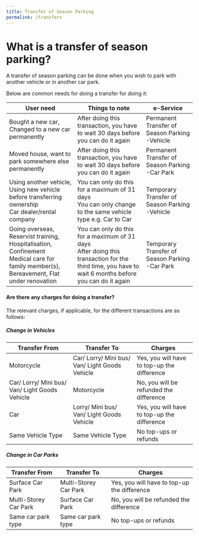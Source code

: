 ```yaml
---
title: Transfer of Season Parking
permalink: /transfers
---
```

# What is a transfer of season parking?
A transfer of season parking can be done when you wish to park with another vehicle or in another car park.

Below are common needs for doing a transfer for doing it:


| **User need** |  **Things to note**| **e-Service** |
| -------- | -------- | -------- |
|   Bought a new car, Changed to a new car permanently   | After doing this transaction, you have to wait 30 days before you can do it again     | Permanent Transfer of Season Parking -Vehicle     |
|   Moved house, want to park somewhere else permanently   | After doing this transaction, you have to wait 30 days before you can do it again     | Permanent Transfer of Season Parking -Car Park     |
|   Using another vehicle, Using new vehicle before transferring ownership<br>Car dealer/rental company   | You can only do this for a maximum of 31 days <br>You can only change to the same vehicle type e.g.  Car to Car| Temporary Transfer of Season Parking -Vehicle     |
|   Going overseas,<br>Reservist training, <br>Hospitalisation, Confinement<br> Medical care for family member(s), Bereavement, Flat under renovation| You can only do this for a maximum of 31 days <br>After doing this transaction for the third time, you have to wait 6 months before you can do it again     | Temporary Transfer of Season Parking -Car Park     |


#### Are there any charges for doing a transfer?
The relevant charges, if applicable, for the different transactions are as follows:

##### Change in Vehicles

| **Transfer From** |  **Transfer To**| **Charges** |
| -------- | -------- | -------- |
| Motorcycle     | Car/ Lorry/ Mini bus/ Van/ Light Goods Vehicle     | Yes,  you will have to top-up the difference     |
| Car/ Lorry/ Mini bus/ Van/ Light Goods Vehicle     | Motorcycle     | No, you will be refunded the difference     |
| Car    | Lorry/ Mini bus/ Van/ Light Goods Vehicle      | Yes,  you will have to top-up the difference     |
| Same Vehicle Type      | Same Vehicle Type     | No top-ups or refunds     |

##### Change in Car Parks

| **Transfer From** |  **Transfer To**| **Charges** |
| -------- | -------- | -------- |
| Surface Car Park     | Multi-Storey Car Park     | Yes,  you will have to top-up the difference     |
| Multi-Storey Car Park    | Surface Car Park    | No,  you will be refunded the difference     |
| Same car park type    | Same car park type    | No top-ups or refunds     |